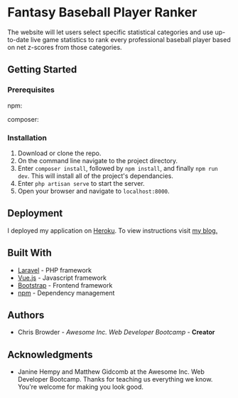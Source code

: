 # Fantasy Baseball Player Ranker


The website will let users select specific statistical categories and use up-to-date live game statistics to rank every professional baseball player based on net z-scores from those categories.

## Getting Started

### Prerequisites

npm:


composer:

### Installation

1. Download or clone the repo.
2. On the command line navigate to the project directory.
3. Enter `composer install`, followed by `npm install`, and finally `npm run dev`. This will install all of the project's dependancies.
4. Enter `php artisan serve` to start the server.
5. Open your browser and navigate to `localhost:8000`.

## Deployment

I deployed my application on [Heroku](https://www.heroku.com/). To view instructions visit [my blog.](https://github.com/rcbrowder/rcbrowder.github.io/blob/master/_posts/2018-07-12-Deploying-Laravel-5-Applications-to-Heroku.md)

## Built With

* [Laravel](https://laravel.com/) - PHP framework
* [Vue.js](https://vuejs.org/) - Javascript framework
* [Bootstrap](https://getbootstrap.com/) - Frontend framework
* [npm](https://www.npmjs.com/) - Dependency management

## Authors

* Chris Browder - *Awesome Inc. Web Developer Bootcamp* - **Creator**

## Acknowledgments

* Janine Hempy and Matthew Gidcomb at the Awesome Inc. Web Developer Bootcamp. Thanks for teaching us everything we know. You're welcome for making you look good.
